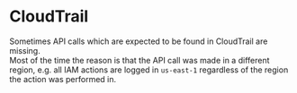 # CloudTrail

Sometimes API calls which are expected to be found in CloudTrail are missing.  
Most of the time the reason is that the API call was made in a different region, e.g. all IAM actions are logged in `us-east-1` regardless of the region the action was performed in.
